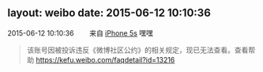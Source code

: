 layout: weibo
date: 2015-06-12 10:10:36
---
2015-06-12 10:10:36  &nbsp;&nbsp;&nbsp;&nbsp;&nbsp;&nbsp; 来自 <a href="sinaweibo://customweibosource" rel="nofollow">iPhone 5s</a>
嘿嘿
>  该账号因被投诉违反《微博社区公约》的相关规定，现已无法查看。查看帮助 https://kefu.weibo.com/faqdetail?id=13216
